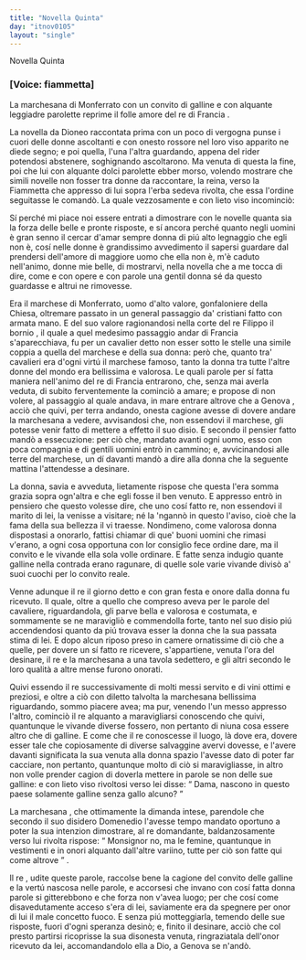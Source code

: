 ```yaml
---
title: "Novella Quinta"
day: "itnov0105"
layout: "single"
---
```

<html>
 <head>
 </head>
 <body>
  <div id="nov0105" type="novella" who="fiammetta">
   <head>
    Novella Quinta
   </head>
   <p>
    <h3>
     [Voice: fiammetta]
    </h3>
   </p>
   <argument>
    <p>
     <milestone id="p01050001"/>
     <name persref="marchesanamonferrato" type="person">
      La marchesana di Monferrato
     </name>
     con un convito di galline e con alquante leggiadre parolette reprime il folle amore del
     <name persref="filippobornio" type="person">
      re
     </name>
     di
     <name placeref="francia" type="place">
      Francia
     </name>
     .
    </p>
   </argument>
   <div3 type="commentary" who="author">
    <p>
     <milestone id="p01050002"/>
     La novella da
     <name persref="dioneo" type="person">
      Dioneo
     </name>
     raccontata prima con un poco di vergogna punse i cuori delle donne ascoltanti e con onesto rossore nel loro viso apparito ne diede segno; e poi quella, l'una l'altra guardando, appena del rider potendosi abstenere, soghignando ascoltarono.
     <milestone id="p01050003"/>
     Ma venuta di questa la fine, poi che lui con alquante dolci parolette ebber morso, volendo mostrare che simili novelle non fosser tra donne da raccontare, la reina, verso la
     <name persref="fiammetta" type="person">
      Fiammetta
     </name>
     che appresso di lui sopra l'erba sedeva rivolta, che essa l'ordine seguitasse le comand&ograve;. La quale vezzosamente e con lieto viso incominci&ograve;:
    </p>
   </div3>
   <div3 type="commentary" who="fiammetta">
    <p>
     <milestone id="p01050004"/>
     S&iacute; perch&eacute; mi piace noi essere entrati a dimostrare con le novelle quanta sia la forza delle belle e pronte risposte, e s&iacute; ancora perch&eacute; quanto negli uomini &egrave; gran senno il cercar d'amar sempre donna di pi&uacute; alto legnaggio che egli non &egrave;, cos&iacute; nelle donne &egrave; grandissimo avvedimento il sapersi guardare dal prendersi dell'amore di maggiore uomo che ella non &egrave;, m'&egrave; caduto nell'animo, donne mie belle, di mostrarvi, nella novella che a me tocca di dire, come e con opere e con parole una gentil donna s&eacute; da questo guardasse e altrui ne rimovesse.
    </p>
   </div3>
   <p>
    <milestone id="p01050005"/>
    Era il
    <name persref="marchesemonferrato" type="person">
     marchese di Monferrato,
    </name>
    uomo d'alto valore, gonfaloniere della Chiesa, oltremare passato in un general passaggio da' cristiani fatto con armata mano.
    <milestone id="p01050006"/>
    E del suo valore ragionandosi nella corte del re
    <name persref="filippobornio" type="person">
     Filippo il bornio
    </name>
    , il quale a quel medesimo passaggio andar di
    <name placeref="francia" type="place">
     Francia
    </name>
    s'aparecchiava, fu per un cavalier detto non esser sotto le stelle una simile coppia a quella del marchese e della sua donna: per&ograve; che, quanto tra' cavalieri era d'ogni virt&uacute; il marchese famoso, tanto la donna tra tutte l'altre donne del mondo era bellissima e valorosa.
    <milestone id="p01050007"/>
    Le quali parole per s&iacute; fatta maniera nell'animo del re di
    <name placeref="francia" type="place">
     Francia
    </name>
    entrarono, che, senza mai averla veduta, di subito ferventemente la cominci&ograve; a amare; e propose di non volere, al passaggio al quale andava, in mare entrare altrove che a
    <name placeref="genova" type="place">
     Genova
    </name>
    , acci&ograve; che quivi, per terra andando, onesta cagione avesse di dovere andare
    <name persref="marchesanamonferrato" type="person">
     la marchesana
    </name>
    a vedere, avvisandosi che, non essendovi il marchese, gli potesse venir fatto di mettere a effetto il suo disio.
    <milestone id="p01050008"/>
    E secondo il pensier fatto mand&ograve; a essecuzione: per ci&ograve; che, mandato avanti ogni uomo, esso con poca compagnia e di gentili uomini entr&ograve; in cammino; e, avvicinandosi alle terre del marchese, un d&iacute; davanti mand&ograve; a dire alla donna che la seguente mattina l'attendesse a desinare.
   </p>
   <p>
    <milestone id="p01050009"/>
    La donna, savia e avveduta, lietamente rispose che questa l'era somma grazia sopra ogn'altra e che egli fosse il ben venuto. E appresso entr&ograve; in pensiero che questo volesse dire, che uno cos&iacute; fatto re, non essendovi il marito di lei, la venisse a visitare; n&eacute; la 'ngann&ograve; in questo l'aviso, cio&egrave; che la fama della sua bellezza il vi traesse.
    <milestone id="p01050010"/>
    Nondimeno, come valorosa donna dispostasi a onorarlo, fattisi chiamar di que' buoni uomini che rimasi v'erano, a ogni cosa opportuna con lor consiglio fece ordine dare, ma il convito e le vivande ella sola volle ordinare. E fatte senza indugio quante galline nella contrada erano ragunare, di quelle sole varie vivande divis&ograve; a' suoi cuochi per lo convito reale.
   </p>
   <p>
    <milestone id="p01050011"/>
    Venne adunque
    <name persref="filippobornio" type="person">
     il re
    </name>
    il giorno detto e con gran festa e onore dalla donna fu ricevuto. Il quale, oltre a quello che compreso aveva per le parole del cavaliere, riguardandola, gli parve bella e valorosa e costumata, e sommamente se ne maravigli&ograve; e commendolla forte, tanto nel suo disio pi&uacute; accendendosi quanto da pi&uacute; trovava esser la donna che la sua passata stima di lei.
    <milestone id="p01050012"/>
    E dopo alcun riposo preso in camere ornatissime di ci&ograve; che a quelle, per dovere un s&iacute; fatto re ricevere, s'appartiene, venuta l'ora del desinare, il re e
    <name persref="marchesanamonferrato" type="person">
     la marchesana
    </name>
    a una tavola sedettero, e gli altri secondo le loro qualit&agrave; a altre mense furono onorati.
   </p>
   <p>
    <milestone id="p01050013"/>
    Quivi essendo
    <name persref="filippobornio" type="person">
     il re
    </name>
    successivamente di molti messi servito e di vini ottimi e preziosi, e oltre a ci&ograve; con diletto talvolta
    <name persref="marchesanamonferrato" type="person">
     la marchesana
    </name>
    bellissima riguardando, sommo piacere avea; ma pur, venendo l'un messo appresso l'altro, cominci&ograve; il re alquanto a maravigliarsi conoscendo che quivi, quantunque le vivande diverse fossero, non pertanto di niuna cosa essere altro che di galline.
    <milestone id="p01050014"/>
    E come che il re conoscesse il luogo, l&agrave; dove era, dovere esser tale che copiosamente di diverse salvaggine avervi dovesse, e l'avere davanti significata la sua venuta alla donna spazio l'avesse dato di poter far cacciare, non pertanto, quantunque molto di ci&ograve; si maravigliasse, in altro non volle prender cagion di doverla mettere in parole se non delle sue galline: e con lieto viso rivoltosi verso lei disse:
    <q direct="unspecified" who="filippobornio">
     Dama, nascono in questo paese solamente galline senza gallo alcuno?
    </q>
   </p>
   <p>
    <milestone id="p01050015"/>
    <name persref="marchesanamonferrato" type="person">
     La marchesana
    </name>
    , che ottimamente la dimanda intese, parendole che secondo il suo disidero Domenedio l'avesse tempo mandato oportuno a poter la sua intenzion dimostrare, al re domandante, baldanzosamente verso lui rivolta rispose:
    <q direct="unspecified" who="marchesanamonferrato">
     Monsignor no, ma le femine, quantunque in vestimenti e in onori alquanto dall'altre variino, tutte per ci&ograve; son fatte qui come altrove
    </q>
    .
   </p>
   <p>
    <milestone id="p01050016"/>
    <name persref="filippobornio" type="person">
     Il re
    </name>
    , udite queste parole, raccolse bene la cagione del convito delle galline e la vert&uacute; nascosa nelle parole, e accorsesi che invano con cos&iacute; fatta donna parole si gitterebbono e che forza non v'avea luogo; per che cos&iacute; come disavedutamente acceso s'era di lei, saviamente era da spegnere per onor di lui il male concetto fuoco.
    <milestone id="p01050017"/>
    E senza pi&uacute; motteggiarla, temendo delle sue risposte, fuori d'ogni speranza desin&ograve;; e, finito il desinare, acci&ograve; che col presto partirsi ricoprisse la sua disonesta venuta, ringraziatala dell'onor ricevuto da lei, accomandandolo ella a Dio, a
    <name placeref="genova" type="place">
     Genova
    </name>
    se n'and&ograve;.
   </p>
  </div>
 </body>
</html>